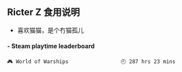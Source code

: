 ## Ricter Z 食用说明
- 喜欢猫猫，是个冇猫孤儿

<!-- steam-box start -->
#### - Steam playtime leaderboard
```text
🎮 World of Warships                 🕘 287 hrs 23 mins
```
<!-- Powered by https://github.com/YouEclipse/steam-box . -->
<!-- steam-box end -->
